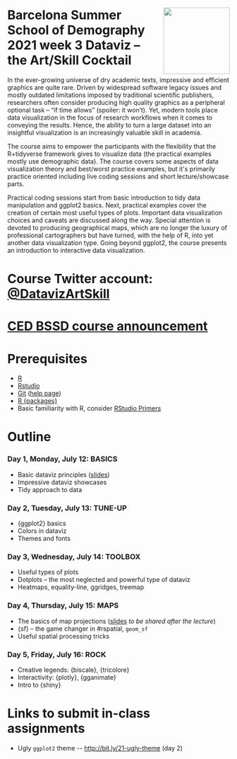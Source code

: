 # <img src="https://i.imgur.com/lLufdBo.png" align="right" width="150" height="150" />  Barcelona Summer School of Demography 2021 week 3 Dataviz – the Art/Skill Cocktail

In the ever-growing universe of dry academic texts, impressive and efficient graphics are quite rare. Driven by widespread software legacy issues and mostly outdated limitations imposed by traditional scientific publishers, researchers often consider producing high quality graphics as a peripheral optional task – “if time allows” (spoiler: it won’t). Yet, modern tools place data visualization in the focus of research workflows when it comes to conveying the results. Hence, the ability to turn a large dataset into an insightful visualization is an increasingly valuable skill in academia.

The course aims to empower the participants with the flexibility that the R+tidyverse framework gives to visualize data (the practical examples mostly use demographic data). The course covers some aspects of data visualization theory and best/worst practice examples, but it's primarily practice oriented including live coding sessions and short lecture/showcase parts.

Practical coding sessions start from basic introduction to tidy data manipulation and ggplot2 basics. Next, practical examples cover the creation of certain most useful types of plots. Important data visualization choices and caveats are discussed along the way. Special attention is devoted to producing geographical maps, which are no longer the luxury of professional cartographers but have turned, with the help of R, into yet another data visualization type. Going beyond ggplot2, the course presents an introduction to interactive data visualization.

# Course Twitter account: [@DatavizArtSkill](https://twitter.com/DatavizArtSkill)

# [CED BSSD course announcement][link]

[link]: https://ced.uab.cat/en/courses/barcelona-summer-school-of-demography/


# Prerequisites
- [R](https://cloud.r-project.org)  
- [Rstudio](https://www.rstudio.com/products/rstudio/download/#download)  
- [Git](https://git-scm.com/downloads) ([help page](https://support.rstudio.com/hc/en-us/articles/200532077-Version-Control-with-Git-and-SVN))
- [R {packages}](/day1/install-pkg.R)
- Basic familiarity with R, consider [RStudio Primers](https://rstudio.cloud/learn/primers)



# Outline

### Day 1, Monday, July 12: BASICS
- Basic dataviz principles ([slides][slides-gg])
- Impressive dataviz showcases
- Tidy approach to data

### Day 2, Tuesday, July 13: TUNE-UP
- {ggplot2} basics
- Colors in dataviz
- Themes and fonts

### Day 3, Wednesday, July 14: TOOLBOX
- Useful types of plots
- Dotplots – the most neglected and powerful type of dataviz
- Heatmaps, equality-line, ggridges, treemap

### Day 4, Thursday, July 15: MAPS
- The basics of map projections ([slides][slides-map] *to be shared after the lecture*)
- {sf} – the game changer in #rspatial, `geom_sf`
- Useful spatial processing tricks

### Day 5, Friday, July 16: ROCK
- Creative legends: {biscale}, {tricolore}
- Interactivity: {plotly}, {gganimate}
- Intro to {shiny}


# Links to submit in-class assignments
- Ugly `ggplot2` theme -- http://bit.ly/21-ugly-theme (day 2)



[slides-gg]: /slides/slides-dataviz-bssd.html
[slides-map]: https://